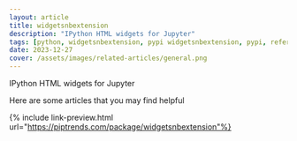 ```yaml
---
layout: article
title: widgetsnbextension
description: "IPython HTML widgets for Jupyter"
tags: [python, widgetsnbextension, pypi widgetsnbextension, pypi, references]
date: 2023-12-27
cover: /assets/images/related-articles/general.png
---
```


IPython HTML widgets for Jupyter

Here are some articles that you may find helpful

{% include link-preview.html url="https://piptrends.com/package/widgetsnbextension"%}